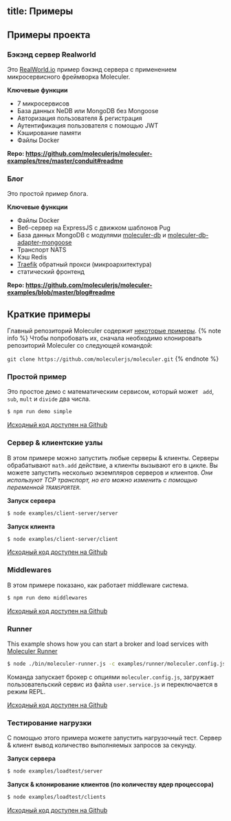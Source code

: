 title: Примеры
---

## Примеры проекта

### Бэкэнд сервер Realworld
Это [RealWorld.io](https://realworld.io/) пример бэкэнд сервера с применением микросервисного фреймворка Moleculer.

**Ключевые функции**
- 7 микросервисов
- База данных NeDB или MongoDB без Mongoose
- Авторизация пользователя & регистрация
- Аутентификация пользователя с помощью JWT
- Кэширование памяти
- Файлы Docker

**Repo: https://github.com/moleculerjs/moleculer-examples/tree/master/conduit#readme**

### Блог
Это простой пример блога.

**Ключевые функции**
- Файлы Docker
- Веб-сервер на ExpressJS с движком шаблонов Pug
- База данных MongoDB с модулями [moleculer-db](https://github.com/moleculerjs/moleculer-db) и [moleculer-db-adapter-mongoose](https://github.com/moleculerjs/moleculer-db/tree/master/packages/moleculer-db-adapter-mongoose)
- Транспорт NATS
- Кэш Redis
- [Traefik](https://traefik.io/) обратный прокси (микроархитектура)
- статический фронтенд

**Repo: https://github.com/moleculerjs/moleculer-examples/blob/master/blog#readme**

## Краткие примеры
Главный репозиторий Moleculer содержит [некоторые примеры](https://github.com/moleculerjs/moleculer/blob/master/examples/).
{% note info %}
Чтобы попробовать их, сначала необходимо клонировать репозиторий Moleculer со следующей командой:

`git clone https://github.com/moleculerjs/moleculer.git`
{% endnote %}

### Простой пример
Это простое демо с математическим сервисом, который может ` add`, `sub`, `mult` и `divide` два числа.

```bash
$ npm run demo simple
```

[Исходный код доступен на Github](https://github.com/moleculerjs/moleculer/blob/master/examples/simple/index.js)

### Сервер & клиентские узлы
В этом примере можно запустить любые серверы & клиенты. Серверы обрабатывают `math.add` действие, а клиенты вызывают его в цикле. Вы можете запустить несколько экземпляров серверов и клиентов. *Они используют TCP транспорт, но его можно изменить с помощью переменной `TRANSPORTER`.*

**Запуск сервера**
```bash
$ node examples/client-server/server
```

**Запуск клиента**
```bash
$ node examples/client-server/client
```

[Исходный код доступен на Github](https://github.com/moleculerjs/moleculer/tree/master/examples/client-server)

### Middlewares
В этом примере показано, как работает middleware система.

```bash
$ npm run demo middlewares
```

[Исходный код доступен на Github](https://github.com/moleculerjs/moleculer/blob/master/examples/middlewares/index.js)

### Runner
This example shows how you can start a broker and load services with [Moleculer Runner](./runner.html)

```bash
$ node ./bin/moleculer-runner.js -c examples/runner/moleculer.config.js -r examples/user.service.js
```
Команда запускает брокер с опциями `moleculer.config.js`, загружает пользовательский сервис из файла `user.service.js` и переключается в режим REPL.

[Исходный код доступен на Github](https://github.com/moleculerjs/moleculer/blob/master/examples/runner)

### Тестирование нагрузки
С помощью этого примера можете запустить нагрузочный тест. Сервер & клиент вывод количество выполняемых запросов за секунду.

**Запуск сервера**
```bash
$ node examples/loadtest/server
```

**Запуск & клонирование клиентов (по количеству ядер процессора)**
```bash
$ node examples/loadtest/clients
```

[Исходный код доступен на Github](https://github.com/moleculerjs/moleculer/blob/master/examples/loadtest)
